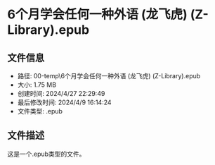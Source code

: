 ﻿# 6个月学会任何一种外语 (龙飞虎) (Z-Library).epub

## 文件信息
- 路径: 00-temp\6个月学会任何一种外语 (龙飞虎) (Z-Library).epub
- 大小: 1.75 MB
- 创建时间: 2024/4/27 22:29:49
- 最后修改时间: 2024/4/9 16:14:24
- 文件类型: .epub

## 文件描述
这是一个.epub类型的文件。

